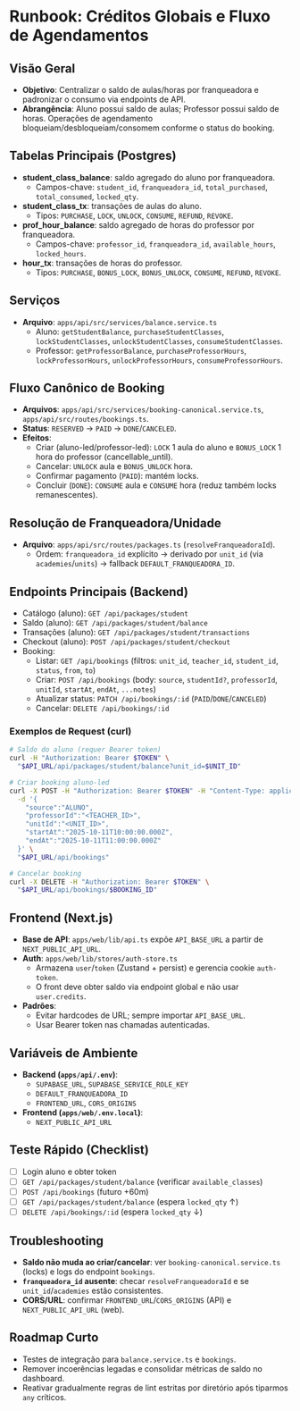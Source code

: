 # Runbook: Créditos Globais e Fluxo de Agendamentos

## Visão Geral
- **Objetivo**: Centralizar o saldo de aulas/horas por franqueadora e padronizar o consumo via endpoints de API.
- **Abrangência**: Aluno possui saldo de aulas; Professor possui saldo de horas. Operações de agendamento bloqueiam/desbloqueiam/consomem conforme o status do booking.

## Tabelas Principais (Postgres)
- **student_class_balance**: saldo agregado do aluno por franqueadora.
  - Campos-chave: `student_id`, `franqueadora_id`, `total_purchased`, `total_consumed`, `locked_qty`.
- **student_class_tx**: transações de aulas do aluno.
  - Tipos: `PURCHASE`, `LOCK`, `UNLOCK`, `CONSUME`, `REFUND`, `REVOKE`.
- **prof_hour_balance**: saldo agregado de horas do professor por franqueadora.
  - Campos-chave: `professor_id`, `franqueadora_id`, `available_hours`, `locked_hours`.
- **hour_tx**: transações de horas do professor.
  - Tipos: `PURCHASE`, `BONUS_LOCK`, `BONUS_UNLOCK`, `CONSUME`, `REFUND`, `REVOKE`.

## Serviços
- **Arquivo**: `apps/api/src/services/balance.service.ts`
  - Aluno: `getStudentBalance`, `purchaseStudentClasses`, `lockStudentClasses`, `unlockStudentClasses`, `consumeStudentClasses`.
  - Professor: `getProfessorBalance`, `purchaseProfessorHours`, `lockProfessorHours`, `unlockProfessorHours`, `consumeProfessorHours`.

## Fluxo Canônico de Booking
- **Arquivos**: `apps/api/src/services/booking-canonical.service.ts`, `apps/api/src/routes/bookings.ts`.
- **Status**: `RESERVED` → `PAID` → `DONE`/`CANCELED`.
- **Efeitos**:
  - Criar (aluno-led/professor-led): `LOCK` 1 aula do aluno e `BONUS_LOCK` 1 hora do professor (cancellable_until).
  - Cancelar: `UNLOCK` aula e `BONUS_UNLOCK` hora.
  - Confirmar pagamento (`PAID`): mantém locks.
  - Concluir (`DONE`): `CONSUME` aula e `CONSUME` hora (reduz também locks remanescentes).

## Resolução de Franqueadora/Unidade
- **Arquivo**: `apps/api/src/routes/packages.ts` (`resolveFranqueadoraId`).
  - Ordem: `franqueadora_id` explícito → derivado por `unit_id` (via `academies`/`units`) → fallback `DEFAULT_FRANQUEADORA_ID`.

## Endpoints Principais (Backend)
- Catálogo (aluno): `GET /api/packages/student`
- Saldo (aluno): `GET /api/packages/student/balance`
- Transações (aluno): `GET /api/packages/student/transactions`
- Checkout (aluno): `POST /api/packages/student/checkout`
- Booking:
  - Listar: `GET /api/bookings` (filtros: `unit_id`, `teacher_id`, `student_id`, `status`, `from`, `to`)
  - Criar: `POST /api/bookings` (body: `source`, `studentId?`, `professorId`, `unitId`, `startAt`, `endAt`, `...notes`)
  - Atualizar status: `PATCH /api/bookings/:id` (`PAID`/`DONE`/`CANCELED`)
  - Cancelar: `DELETE /api/bookings/:id`

### Exemplos de Request (curl)
```bash
# Saldo do aluno (requer Bearer token)
curl -H "Authorization: Bearer $TOKEN" \
  "$API_URL/api/packages/student/balance?unit_id=$UNIT_ID"

# Criar booking aluno-led
curl -X POST -H "Authorization: Bearer $TOKEN" -H "Content-Type: application/json" \
  -d '{
    "source":"ALUNO",
    "professorId":"<TEACHER_ID>",
    "unitId":"<UNIT_ID>",
    "startAt":"2025-10-11T10:00:00.000Z",
    "endAt":"2025-10-11T11:00:00.000Z"
  }' \
  "$API_URL/api/bookings"

# Cancelar booking
curl -X DELETE -H "Authorization: Bearer $TOKEN" \
  "$API_URL/api/bookings/$BOOKING_ID"
```

## Frontend (Next.js)
- **Base de API**: `apps/web/lib/api.ts` expõe `API_BASE_URL` a partir de `NEXT_PUBLIC_API_URL`.
- **Auth**: `apps/web/lib/stores/auth-store.ts`
  - Armazena `user`/`token` (Zustand + persist) e gerencia cookie `auth-token`.
  - O front deve obter saldo via endpoint global e não usar `user.credits`.
- **Padrões**:
  - Evitar hardcodes de URL; sempre importar `API_BASE_URL`.
  - Usar Bearer token nas chamadas autenticadas.

## Variáveis de Ambiente
- **Backend (`apps/api/.env`)**:
  - `SUPABASE_URL`, `SUPABASE_SERVICE_ROLE_KEY`
  - `DEFAULT_FRANQUEADORA_ID`
  - `FRONTEND_URL`, `CORS_ORIGINS`
- **Frontend (`apps/web/.env.local`)**:
  - `NEXT_PUBLIC_API_URL`

## Teste Rápido (Checklist)
- [ ] Login aluno e obter token
- [ ] `GET /api/packages/student/balance` (verificar `available_classes`)
- [ ] `POST /api/bookings` (futuro +60m)
- [ ] `GET /api/packages/student/balance` (espera `locked_qty` ↑)
- [ ] `DELETE /api/bookings/:id` (espera `locked_qty` ↓)

## Troubleshooting
- **Saldo não muda ao criar/cancelar**: ver `booking-canonical.service.ts` (locks) e logs do endpoint `bookings`.
- **`franqueadora_id` ausente**: checar `resolveFranqueadoraId` e se `unit_id`/`academies` estão consistentes.
- **CORS/URL**: confirmar `FRONTEND_URL`/`CORS_ORIGINS` (API) e `NEXT_PUBLIC_API_URL` (web).

## Roadmap Curto
- Testes de integração para `balance.service.ts` e `bookings`.
- Remover incoerências legadas e consolidar métricas de saldo no dashboard.
- Reativar gradualmente regras de lint estritas por diretório após tiparmos `any` críticos.
